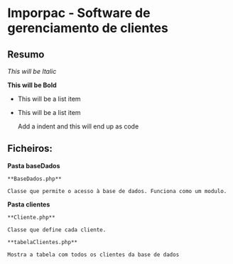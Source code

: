 Imporpac - Software de gerenciamento de clientes
==============

Resumo
--------------

*This will be Italic*

**This will be Bold**

- This will be a list item
- This will be a list item

    Add a indent and this will end up as code

Ficheiros:
--------------
**Pasta baseDados**
    
    **BaseDados.php**
    
    Classe que permite o acesso à base de dados. Funciona como um modulo.

**Pasta clientes**
    
    **Cliente.php**
    
    Classe que define cada cliente.

    **tabelaClientes.php**
    
    Mostra a tabela com todos os clientes da base de dados

